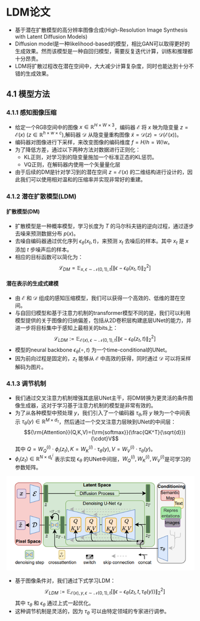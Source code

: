 # LDM论文
- 基于潜在扩散模型的高分辨率图像合成(High-Resolution Image Synthesis with Latent Diffusion Models)
- Diffusion model是一种likelihood-based的模型，相比GAN可以取得更好的生成效果。然而该模型是一种自回归模型，需要反复迭代计算，训练和推理都十分昂贵。
- LDM将扩散过程改在潜在空间中，大大减少计算复杂度，同时也能达到十分不错的生成效果。
## 4.1 模型方法
### 4.1.1 感知图像压缩
- 给定一个RGB空间中的图像 $x\in\mathbb{R}^{H{\times}W{\times}3}$，编码器 $\mathcal{E}$ 将 $x$ 映为隐变量 $z=\mathcal{E}(x)$ ($z\in\mathbb{R}^{h{\times}w{\times}c}$),解码器 $\mathcal{D}$ 从隐变量重构图像 $\tilde{x}=\mathcal{D}(z)=\mathcal{D}(\mathcal{E}(x))$。
- 编码器对图像进行下采样，来改变图像的编码维度 $f=H/h=W/w$。
- 为了降低方差，通过以下两种方法对数据进行正则化：
    - KL正则，对学习到的隐变量施加一个标准正态的KL惩罚。
    - VQ正则，在解码器内使用一个矢量量化层
- 由于后续的DM是针对学习到的潜在空间 $z=\mathcal{E}(x)$ 的二维结构进行设计的，因此我们可以使用相对温和的压缩率并实现非常好的重建。

### 4.1.2 潜在扩散模型(LDM)
#### 扩散模型(DM)
- 扩散模型是一种概率模型，学习长度为 $T$ 的马尔科夫链的逆向过程，通过逐步去噪来预测数据分布 $p(x)$。
- 去噪自编码器通过优化序列 $\epsilon_\theta(x_t,t)$，来预测 $x_t$ 去噪后的样本。其中 $x_t$ 是 $x$ 添加 $t$ 步噪声后的样本。
- 相应的目标函数可以简化为：
$$\mathcal{L}_{DM}=\mathbb{E}_{x,\epsilon\sim\mathcal{N}(0,1),t}\left[\|\epsilon-\epsilon_\theta(x_t,t)\|^2_2\right]$$

#### 潜在表示的生成式建模
- 由 $\mathcal{E}$ 和 $\mathcal{D}$ 组成的感知压缩模型，我们可以获得一个高效的、低维的潜在空间。
- 与自回归模型和基于注意力机制的transformer模型不同的是，我们可以利用模型提供的关于图像的归纳偏差，包括从2D卷积层构建底层UNet的能力，并进一步将目标集中于感知上最相关的bits上：
$$\mathcal{L}_{LDM}:=\mathbb{E}_{\mathcal{E}(x),\epsilon\sim\mathcal{N}(0,1),t}\left[\|\epsilon-\epsilon_\theta(z_t,t)\|^2_2\right]$$
- 模型的neural backbone $\epsilon_\theta(\circ,t)$ 为一个time-conditional的UNet。
- 因为前向过程是固定的，$z_t$ 能够从 $\mathcal{E}$ 中高效的获得，同时通过 $\mathcal{D}$ 可以将采样解码为图片。

### 4.1.3 调节机制
- 我们通过交叉注意力机制增强其底层UNet主干，将DM转换为更灵活的条件图像生成器，这对于学习基于注意力机制的模型是非常有效的。
- 为了从各种模型中预处理 $y$，我们引入了一个编码器 $\tau_\theta$,将 $y$ 映为一个中间表示 $\tau_\theta(y)\in\mathbb{R}^{M{\times}d_\tau}$，然后通过一个交叉注意力层映到UNet的中间层：
$${\rm{Attention}}(Q,K,V)={\rm{softmax}}(\frac{QK^T}{\sqrt{d}}){\cdot}V$$
其中 $Q=W_Q^{(i)}\cdot\phi_i(z_t),K=W_K^{(i)}\cdot\tau_\theta(y),V=W_V^{(i)}\cdot\tau_\theta(y)$。
- $\phi_i(z_t)\in\mathbb{R}^{N{\times}d^i_\epsilon}$ 表示实现 $\epsilon_\theta$ 的UNet中间层，$W_Q^{(i)},W_K^{(i)},W_V^{(i)}$是可学习的参数矩阵。

![](./img/4.1LDM.png)

- 基于图像条件对，我们通过下式学习LDM：
$$\mathcal{L}_{LDM}:=\mathbb{E}_{\mathcal{E}(x),y,\epsilon\sim\mathcal{N}(0,1),t}\left[\|\epsilon-\epsilon_\theta(z_t,t,\tau_\theta(y))\|^2_2\right]$$
其中 $\tau_\theta$ 和 $\epsilon_\theta$ 通过上式一起优化。
- 这种调节机制是灵活的，因为 $\tau_\theta$ 可以由特定领域的专家进行调参。

